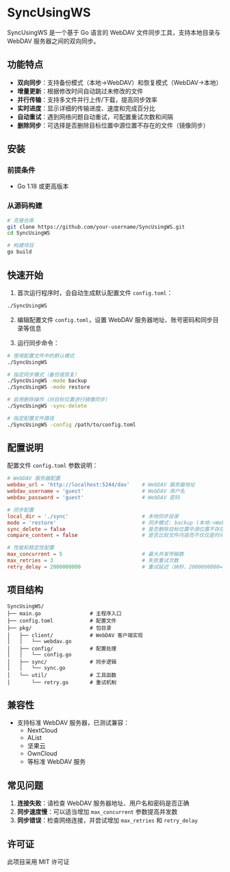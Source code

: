 # SyncUsingWS

SyncUsingWS 是一个基于 Go 语言的 WebDAV 文件同步工具，支持本地目录与 WebDAV 服务器之间的双向同步。

## 功能特点

- **双向同步**：支持备份模式（本地→WebDAV）和恢复模式（WebDAV→本地）
- **增量更新**：根据修改时间自动跳过未修改的文件
- **并行传输**：支持多文件并行上传/下载，提高同步效率
- **实时进度**：显示详细的传输进度、速度和完成百分比
- **自动重试**：遇到网络问题自动重试，可配置重试次数和间隔
- **删除同步**：可选择是否删除目标位置中源位置不存在的文件（镜像同步）

## 安装

### 前提条件

- Go 1.18 或更高版本

### 从源码构建

```bash
# 克隆仓库
git clone https://github.com/your-username/SyncUsingWS.git
cd SyncUsingWS

# 构建项目
go build
```

## 快速开始

1. 首次运行程序时，会自动生成默认配置文件 `config.toml`：

```bash
./SyncUsingWS
```

2. 编辑配置文件 `config.toml`，设置 WebDAV 服务器地址、账号密码和同步目录等信息

3. 运行同步命令：

```bash
# 使用配置文件中的默认模式
./SyncUsingWS

# 指定同步模式（备份或恢复）
./SyncUsingWS -mode backup
./SyncUsingWS -mode restore

# 启用删除操作（对目标位置进行镜像同步）
./SyncUsingWS -sync-delete

# 指定配置文件路径
./SyncUsingWS -config /path/to/config.toml
```

## 配置说明

配置文件 `config.toml` 参数说明：

```toml
# WebDAV 服务器配置
webdav_url = 'http://localhost:5244/dav'    # WebDAV 服务器地址
webdav_username = 'guest'                   # WebDAV 用户名
webdav_password = 'guest'                   # WebDAV 密码

# 同步配置
local_dir = './sync'                        # 本地同步目录
mode = 'restore'                            # 同步模式: backup (本地->WebDAV) 或 restore (WebDAV->本地)
sync_delete = false                         # 是否删除目标位置中源位置不存在的文件/目录
compare_content = false                     # 是否比较文件内容而不仅仅是时间戳

# 性能和稳定性配置
max_concurrent = 5                          # 最大并发传输数
max_retries = 3                             # 失败重试次数
retry_delay = 2000000000                    # 重试延迟（纳秒，2000000000=2秒）
```

## 项目结构

```
SyncUsingWS/
├── main.go                # 主程序入口
├── config.toml            # 配置文件
├── pkg/                   # 包目录
│   ├── client/            # WebDAV 客户端实现
│   │   └── webdav.go
│   ├── config/            # 配置处理
│   │   └── config.go
│   ├── sync/              # 同步逻辑
│   │   └── sync.go
│   └── util/              # 工具函数
│       └── retry.go       # 重试机制
```

## 兼容性

- 支持标准 WebDAV 服务器，已测试兼容：
  - NextCloud
  - AList
  - 坚果云
  - OwnCloud
  - 等标准 WebDAV 服务

## 常见问题

1. **连接失败**：请检查 WebDAV 服务器地址、用户名和密码是否正确
2. **同步速度慢**：可以适当增加 `max_concurrent` 参数提高并发数
3. **同步错误**：检查网络连接，并尝试增加 `max_retries` 和 `retry_delay`

## 许可证

此项目采用 MIT 许可证